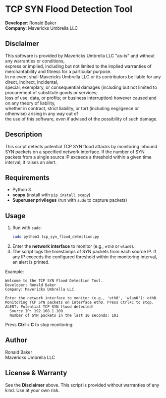 # TCP SYN Flood Detection Tool

**Developer**: Ronald Baker  
**Company**: Mavericks Umbrella LLC  

## Disclaimer

This software is provided by Mavericks Umbrella LLC "as-is" and without any warranties or conditions,  
express or implied, including but not limited to the implied warranties of merchantability and fitness for a particular purpose.  
In no event shall Mavericks Umbrella LLC or its contributors be liable for any direct, indirect, incidental,  
special, exemplary, or consequential damages (including but not limited to procurement of substitute goods or services;  
loss of use, data, or profits; or business interruption) however caused and on any theory of liability,  
whether in contract, strict liability, or tort (including negligence or otherwise) arising in any way out of  
the use of this software, even if advised of the possibility of such damage.

## Description

This script detects potential TCP SYN flood attacks by monitoring inbound SYN packets on a specified network interface. If the number of SYN packets from a single source IP exceeds a threshold within a given time interval, it raises an alert.

## Requirements

- Python 3  
- **scapy** (install with `pip install scapy`)
- **Superuser privileges** (run with `sudo` to capture packets)

## Usage

1. Run with `sudo`:  
   ```bash
   sudo python3 tcp_syn_flood_detection.py
   ```
2. Enter the **network interface** to monitor (e.g., `eth0` or `wlan0`).  
3. The script logs the timestamps of SYN packets from each source IP. If any IP exceeds the configured threshold within the monitoring interval, an alert is printed.

Example:
```
Welcome to the TCP SYN Flood Detection Tool.
Developer: Ronald Baker
Company: Mavericks Umbrella LLC

Enter the network interface to monitor (e.g., 'eth0', 'wlan0'): eth0
Monitoring TCP SYN packets on interface eth0. Press Ctrl+C to stop.
ALERT: Potential TCP SYN flood detected!
  Source IP: 192.168.1.100
  Number of SYN packets in the last 10 seconds: 101
```

Press **Ctrl + C** to stop monitoring.

## Author

Ronald Baker  
Mavericks Umbrella LLC

## License & Warranty

See the **Disclaimer** above. This script is provided without warranties of any kind. Use at your own risk.
```